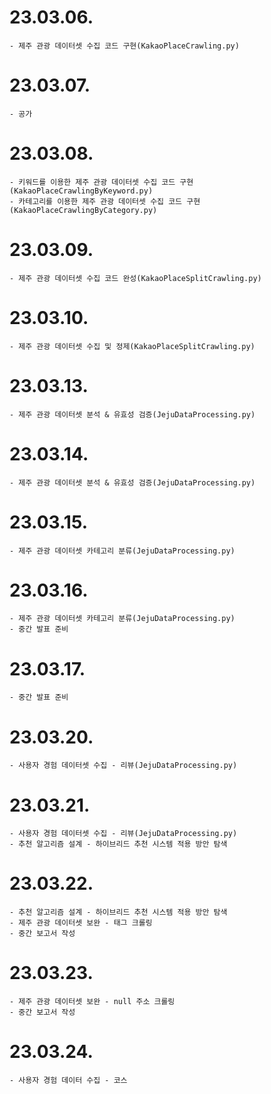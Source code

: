 # 23.03.06.
```
- 제주 관광 데이터셋 수집 코드 구현(KakaoPlaceCrawling.py)
```
# 23.03.07.
```
- 공가
```
# 23.03.08.
```
- 키워드를 이용한 제주 관광 데이터셋 수집 코드 구현(KakaoPlaceCrawlingByKeyword.py)
- 카테고리를 이용한 제주 관광 데이터셋 수집 코드 구현(KakaoPlaceCrawlingByCategory.py)
```
# 23.03.09.
```
- 제주 관광 데이터셋 수집 코드 완성(KakaoPlaceSplitCrawling.py)
```
# 23.03.10.
```
- 제주 관광 데이터셋 수집 및 정제(KakaoPlaceSplitCrawling.py)
```
# 23.03.13.
```
- 제주 관광 데이터셋 분석 & 유효성 검증(JejuDataProcessing.py)
```
# 23.03.14.
```
- 제주 관광 데이터셋 분석 & 유효성 검증(JejuDataProcessing.py)
```
# 23.03.15.
```
- 제주 관광 데이터셋 카테고리 분류(JejuDataProcessing.py)
```
# 23.03.16.
```
- 제주 관광 데이터셋 카테고리 분류(JejuDataProcessing.py)
- 중간 발표 준비
```
# 23.03.17.
```
- 중간 발표 준비
```
# 23.03.20.
```
- 사용자 경험 데이터셋 수집 - 리뷰(JejuDataProcessing.py)
```
# 23.03.21.
```
- 사용자 경험 데이터셋 수집 - 리뷰(JejuDataProcessing.py)
- 추천 알고리즘 설계 - 하이브리드 추천 시스템 적용 방안 탐색
```
# 23.03.22.
```
- 추천 알고리즘 설계 - 하이브리드 추천 시스템 적용 방안 탐색
- 제주 관광 데이터셋 보완 - 태그 크롤링
- 중간 보고서 작성
```
# 23.03.23.
```
- 제주 관광 데이터셋 보완 - null 주소 크롤링 
- 중간 보고서 작성
```
# 23.03.24.
```
- 사용자 경험 데이터 수집 - 코스
```